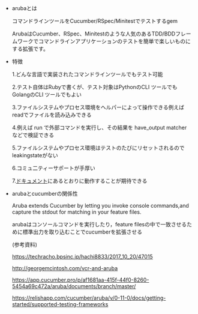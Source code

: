 - arubaとは

  コマンドラインツールをCucumber/RSpec/Minitestでテストするgem

  ArubaはCucumber、RSpec、Minitestのような人気のあるTDD/BDDフレームワークでコマンドラインアプリケーションのテストを簡単で楽しいものにする拡張です。

- 特徴

  1.どんな言語で実装されたコマンドラインツールでもテスト可能
  
  2.テスト自体はRubyで書くが、テスト対象はPythonのCLI ツールでもGolangのCLI ツールでもよい
  
  3.ファイルシステムやプロセス環境をヘルパーによって操作できる例えばreadでファイルを読み込みできる
  
  4.例えば run で外部コマンドを実行し、その結果を have_output matcher などで検証できる
  
  5.ファイルシステムやプロセス環境はテストのたびにリセットされるのでleakingstateがない
  
  6.コミュ二ティーサポートが手厚い
  
  7.[ドキュメント](https://github.com/cucumber/aruba/tree/master/features)にあるとおりに動作することが期待できる

- arubaとcucumberの関係性

  Aruba extends Cucumber by letting you invoke console commands,and capture the stdout for matching in your feature files.
  
  arubaはコンソールコマンドを実行したり，feature filesの中で一致させるために標準出力を取り込むことでcucumberを拡張させる




  (参考資料)
  
  https://techracho.bpsinc.jp/hachi8833/2017_10_20/47015
  
  http://georgemcintosh.com/vcr-and-aruba
  
  https://app.cucumber.pro/p/af1681aa-415f-44f0-8260-5454a69c472a/aruba/documents/branch/master/
  
  https://relishapp.com/cucumber/aruba/v/0-11-0/docs/getting-started/supported-testing-frameworks


